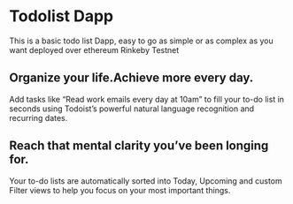 # Todolist Dapp

This is a basic todo list Dapp, easy to go as simple or as complex as you want deployed over ethereum Rinkeby Testnet

## Organize your life.Achieve more every day.

Add tasks like “Read work emails every day at 10am” to fill your to-do list in seconds using Todoist’s powerful natural language recognition and recurring dates.

## Reach that mental clarity you’ve been longing for.

Your to-do lists are automatically sorted into Today, Upcoming and custom Filter views to help you focus on your most important things.

